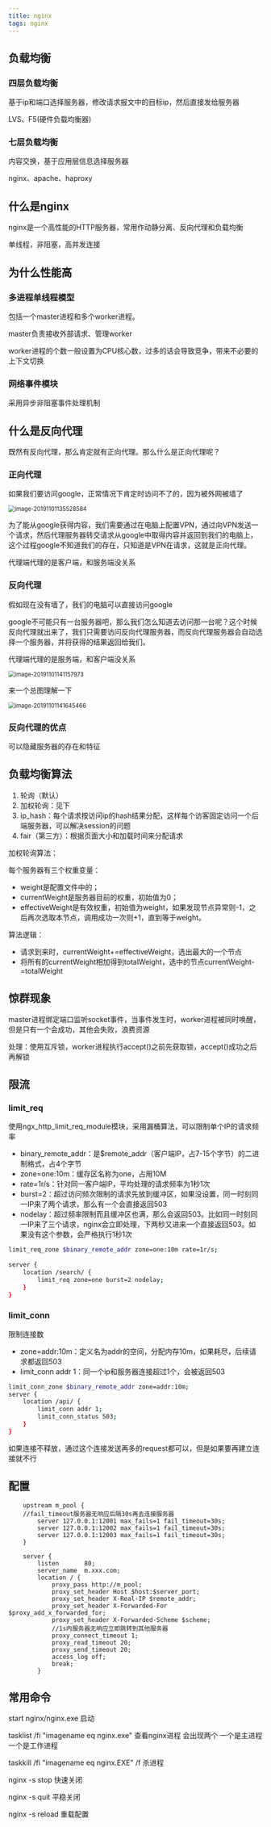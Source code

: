 ```yaml
---
title: nginx
tags: nginx
---
```


## 负载均衡

### 四层负载均衡

基于ip和端口选择服务器，修改请求报文中的目标ip，然后直接发给服务器

LVS、F5(硬件负载均衡器)

### 七层负载均衡

内容交换，基于应用层信息选择服务器

nginx、apache、haproxy

## 什么是nginx

nginx是一个高性能的HTTP服务器，常用作动静分离、反向代理和负载均衡

单线程，非阻塞，高并发连接

## 为什么性能高

### 多进程单线程模型

包括一个master进程和多个worker进程。

master负责接收外部请求、管理worker

worker进程的个数一般设置为CPU核心数，过多的话会导致竞争，带来不必要的上下文切换

### 网络事件模块

采用异步非阻塞事件处理机制

## 什么是反向代理

既然有反向代理，那么肯定就有正向代理。那么什么是正向代理呢？

### 正向代理

如果我们要访问google，正常情况下肯定时访问不了的，因为被外网被墙了

<img src="nginx/image-20191101135528584.png" alt="image-20191101135528584" style="zoom:80%;" />

为了能从google获得内容，我们需要通过在电脑上配置VPN，通过向VPN发送一个请求，然后代理服务器转交请求从google中取得内容并返回到我们的电脑上，这个过程google不知道我们的存在，只知道是VPN在请求，这就是正向代理。

代理端代理的是客户端，和服务端没关系

### 反向代理

假如现在没有墙了，我们的电脑可以直接访问google

google不可能只有一台服务器吧，那么我们怎么知道去访问那一台呢？这个时候反向代理就出来了，我们只需要访问反向代理服务器，而反向代理服务器会自动选择一个服务器，并将获得的结果返回给我们。

代理端代理的是服务端，和客户端没关系

<img src="nginx/image-20191101141157973.png" alt="image-20191101141157973" style="zoom:80%;" />

来一个总图理解一下

<img src="nginx/image-20191101141645466.png" alt="image-20191101141645466" style="zoom: 80%;" />

### 反向代理的优点

可以隐藏服务器的存在和特征

## 负载均衡算法

1. 轮询（默认）
2. 加权轮询：见下
3. ip_hash：每个请求按访问ip的hash结果分配，这样每个访客固定访问一个后端服务器，可以解决session的问题
4. fair（第三方）：根据页面大小和加载时间来分配请求

加权轮询算法：

每个服务器有三个权重变量：

- weight是配置文件中的；
- currentWeight是服务器目前的权重，初始值为0；
- effectiveWeight是有效权重，初始值为weight，如果发现节点异常则-1，之后再次选取本节点，调用成功一次则+1，直到等于weight。

算法逻辑：

- 请求到来时，currentWeight+=effectiveWeight，选出最大的一个节点
- 将所有的currentWeight相加得到totalWeight，选中的节点currentWeight-=totalWeight

## 惊群现象

master进程绑定端口监听socket事件，当事件发生时，worker进程被同时唤醒，但是只有一个会成功，其他会失败，浪费资源

处理：使用互斥锁，worker进程执行accept()之前先获取锁，accept()成功之后再解锁

## 限流

### limit_req

使用ngx_http_limit_req_module模块，采用漏桶算法，可以限制单个IP的请求频率

- binary_remote_addr：是$remote_addr（客户端IP，占7-15个字节）的二进制格式，占4个字节
- zone=one:10m：缓存区名称为one，占用10M
- rate=1r/s：针对同一客户端IP，平均处理的请求频率为1秒1次
- burst=2：超过访问频次限制的请求先放到缓冲区，如果没设置，同一时刻同一IP来了两个请求，那么有一个会直接返回503
- nodelay：超过频率限制而且缓冲区也满，那么会返回503。比如同一时刻同一IP来了三个请求，nginx会立即处理，下两秒又进来一个直接返回503。如果没有这个参数，会严格执行1秒1次

```bash
limit_req_zone $binary_remote_addr zone=one:10m rate=1r/s;
 
server {
    location /search/ {
        limit_req zone=one burst=2 nodelay;
	}
}
```

### limit_conn

限制连接数

- zone=addr:10m：定义名为addr的空间，分配内存10m，如果耗尽，后续请求都返回503
- limit_conn addr 1：同一个ip和服务器连接超过1个，会被返回503

```bash
limit_conn_zone $binary_remote_addr zone=addr:10m;
server {
    location /api/ {
        limit_conn addr 1;
        limit_conn_status 503; 
    }
}
```

如果连接不释放，通过这个连接发送再多的request都可以，但是如果要再建立连接就不行

## 配置

```nginx
	upstream m_pool {
    //fail_timeout服务器无响应后隔30s再去连接服务器
        server 127.0.0.1:12001 max_fails=1 fail_timeout=30s;
        server 127.0.0.1:12002 max_fails=1 fail_timeout=30s;
        server 127.0.0.1:12003 max_fails=1 fail_timeout=30s;
    }

    server {
        listen       80;
        server_name  m.xxx.com;
        location / {
            proxy_pass http://m_pool;
            proxy_set_header Host $host:$server_port;
            proxy_set_header X-Real-IP $remote_addr;
            proxy_set_header X-Forwarded-For $proxy_add_x_forwarded_for;
            proxy_set_header X-Forwarded-Scheme $scheme;
        	//1s内服务器无响应立即跳转到其他服务器
            proxy_connect_timeout 1;
            proxy_read_timeout 20;
            proxy_send_timeout 20;
            access_log off;
            break;
        }
```



## 常用命令

start nginx/nginx.exe	启动

tasklist /fi "imagename eq nginx.exe"	查看nginx进程 会出现两个 一个是主进程 一个是工作进程

taskkill /fi "imagename eq nginx.EXE" /f  杀进程

nginx -s stop	快速关闭

nginx -s quit	平稳关闭

nginx -s reload	重载配置

